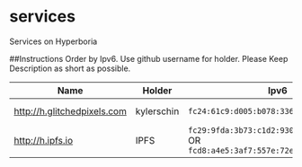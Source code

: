 # services
Services on Hyperboria

##Instructions 
Order by Ipv6. Use github username for holder. Please Keep Description as short as possible.

Name | Holder | Ipv6 | Description
--- | --- | --- | ---
http://h.glitchedpixels.com | kylerschin | `fc24:61c9:d005:b078:3365:bd30:f4db:55c4` | Blog of Kyler Chin
http://h.ipfs.io | IPFS | `fc29:9fda:3b73:c1d2:9302:31e3:964c:144c` OR `fcd8:a4e5:3af7:557e:72e5:f9d1:a599:e329` | IPFS on Hyperboria

